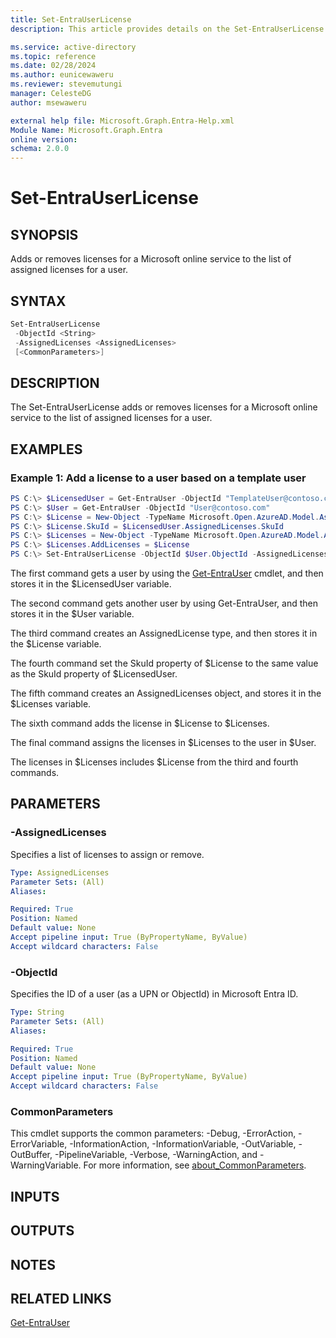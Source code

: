 ```yaml
---
title: Set-EntraUserLicense
description: This article provides details on the Set-EntraUserLicense command.

ms.service: active-directory
ms.topic: reference
ms.date: 02/28/2024
ms.author: eunicewaweru
ms.reviewer: stevemutungi
manager: CelesteDG
author: msewaweru

external help file: Microsoft.Graph.Entra-Help.xml
Module Name: Microsoft.Graph.Entra
online version:
schema: 2.0.0
---
```


# Set-EntraUserLicense

## SYNOPSIS
Adds or removes licenses for a Microsoft online service to the list of assigned licenses for a user.

## SYNTAX

```powershell
Set-EntraUserLicense 
 -ObjectId <String>
 -AssignedLicenses <AssignedLicenses>
 [<CommonParameters>]
```

## DESCRIPTION
The Set-EntraUserLicense adds or removes licenses for a Microsoft online service to the list of assigned licenses for a user.

## EXAMPLES

### Example 1: Add a license to a user based on a template user
```powershell
PS C:\> $LicensedUser = Get-EntraUser -ObjectId "TemplateUser@contoso.com"  
PS C:\> $User = Get-EntraUser -ObjectId "User@contoso.com"  
PS C:\> $License = New-Object -TypeName Microsoft.Open.AzureAD.Model.AssignedLicense 
PS C:\> $License.SkuId = $LicensedUser.AssignedLicenses.SkuId 
PS C:\> $Licenses = New-Object -TypeName Microsoft.Open.AzureAD.Model.AssignedLicenses 
PS C:\> $Licenses.AddLicenses = $License 
PS C:\> Set-EntraUserLicense -ObjectId $User.ObjectId -AssignedLicenses $Licenses
```

The first command gets a user by using the [Get-EntraUser](./Get-EntraUser.md) cmdlet, and then stores it in the $LicensedUser variable.  

The second command gets another user by using Get-EntraUser, and then stores it in the $User variable.  

The third command creates an AssignedLicense type, and then stores it in the $License variable.  

The fourth command set the SkuId property of $License to the same value as the SkuId property of $LicensedUser.  

The fifth command creates an AssignedLicenses object, and stores it in the $Licenses variable.  

The sixth command adds the license in $License to $Licenses.  

The final command assigns the licenses in $Licenses to the user in $User.  

The licenses in $Licenses includes $License from the third and fourth commands.

## PARAMETERS

### -AssignedLicenses
Specifies a list of licenses to assign or remove.

```yaml
Type: AssignedLicenses
Parameter Sets: (All)
Aliases:

Required: True
Position: Named
Default value: None
Accept pipeline input: True (ByPropertyName, ByValue)
Accept wildcard characters: False
```

### -ObjectId
Specifies the ID of a user (as a UPN or ObjectId) in Microsoft Entra ID.

```yaml
Type: String
Parameter Sets: (All)
Aliases:

Required: True
Position: Named
Default value: None
Accept pipeline input: True (ByPropertyName, ByValue)
Accept wildcard characters: False
```

### CommonParameters
This cmdlet supports the common parameters: -Debug, -ErrorAction, -ErrorVariable, -InformationAction, -InformationVariable, -OutVariable, -OutBuffer, -PipelineVariable, -Verbose, -WarningAction, and -WarningVariable. For more information, see [about_CommonParameters](https://go.microsoft.com/fwlink/?LinkID=113216).

## INPUTS

## OUTPUTS

## NOTES

## RELATED LINKS

[Get-EntraUser](Get-EntraUser.md)

